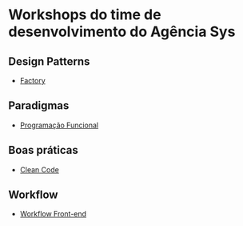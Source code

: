 # Workshops do time de desenvolvimento do Agência Sys

## Design Patterns
* [Factory](http://prezi.com/fmih7uxi2txs)

## Paradigmas
* [Programação Funcional](http://agenciasys.github.io/workshop-programacao-funcional/)

## Boas práticas
* [Clean Code](http://prezi.com/1kaaeom60_kq)

## Workflow
* [Workflow Front-end](http://agenciasys.github.io/workshop-workflow-front-end/)
